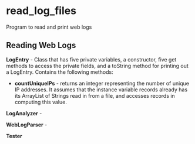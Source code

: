 # read_log_files
Program to read and print web logs

## Reading Web Logs

<b>LogEntry</b> - Class that has five private variables, a constructor, five get methods to access the private fields, and a toString method for printing out a LogEntry. Contains the following methods:
* <b>countUniqueIPs</b> - returns an integer representing the number of unique IP addresses. It assumes that the instance variable records already has its ArrayList of Strings read in from a file, and accesses records in computing this value. 

<b>LogAnalyzer</b> -

<b>WebLogParser</b> - 

<b>Tester</b>
